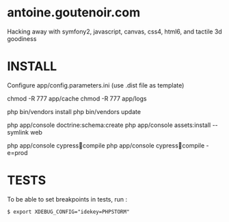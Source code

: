 antoine.goutenoir.com
=====================

Hacking away with symfony2, javascript, canvas, css4, html6, and tactile 3d goodiness

INSTALL
=======

Configure app/config.parameters.ini (use .dist file as template)

chmod -R 777 app/cache
chmod -R 777 app/logs


php bin/vendors install
php bin/vendors update

php app/console doctrine:schema:create
php app/console assets:install --symlink web

php app/console cypress:compass:compile
php app/console cypress:compass:compile -e=prod


TESTS
=====

To be able to set breakpoints in tests, run :

    $ export XDEBUG_CONFIG="idekey=PHPSTORM"